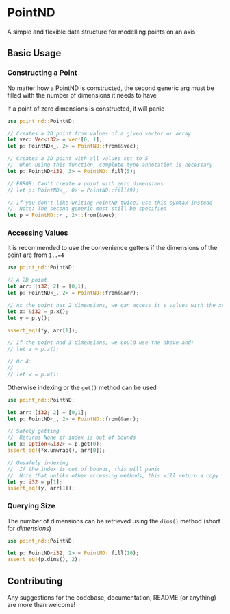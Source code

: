 
# PointND

A simple and flexible data structure for modelling points on an axis

## Basic Usage

### Constructing a Point

No matter how a PointND is constructed, the second generic arg must be filled with the number of dimensions it needs to have

If a point of zero dimensions is constructed, it will panic

```rust
use point_nd::PointND;

// Creates a 2D point from values of a given vector or array
let vec: Vec<i32> = vec![0, 1];
let p: PointND<_, 2> = PointND::from(&vec);

// Creates a 3D point with all values set to 5
//  When using this function, complete type annotation is necessary
let p: PointND<i32, 3> = PointND::fill(5);

// ERROR: Can't create a point with zero dimensions
// let p: PointND<_, 0> = PointND::fill(9);

// If you don't like writing PointND twice, use this syntax instead
//  Note: The second generic must still be specified
let p = PointND::<_, 2>::from(&vec);
```

### Accessing Values

It is recommended to use the convenience getters if the dimensions of the point are from ```1..=4```

```rust
use point_nd::PointND;

// A 2D point
let arr: [i32; 2] = [0,1];
let p: PointND<_, 2> = PointND::from(&arr);

// As the point has 2 dimensions, we can access it's values with the x() and y() methods
let x: &i32 = p.x();
let y = p.y();

assert_eq!(*y, arr[1]);

// If the point had 3 dimensions, we could use the above and:
// let z = p.z();

// Or 4:
// ...
// let w = p.w();
```

Otherwise indexing or the ```get()``` method can be used

```rust
use point_nd::PointND;

let arr: [i32; 2] = [0,1];
let p: PointND<_, 2> = PointND::from(&arr);

// Safely getting
//  Returns None if index is out of bounds
let x: Option<&i32> = p.get(0);
assert_eq!(*x.unwrap(), arr[0]);

// Unsafely indexing
//  If the index is out of bounds, this will panic
//  Note that unlike other accessing methods, this will return a copy of the value
let y: i32 = p[1];
assert_eq!(y, arr[1]);
```

### Querying Size

The number of dimensions can be retrieved using the ```dims()``` method (short for _dimensions_)

```rust
use point_nd::PointND;

let p: PointND<i32, 2> = PointND::fill(10);
assert_eq!(p.dims(), 2);
```

## Contributing

Any suggestions for the codebase, documentation, README (or anything) are more than welcome!

